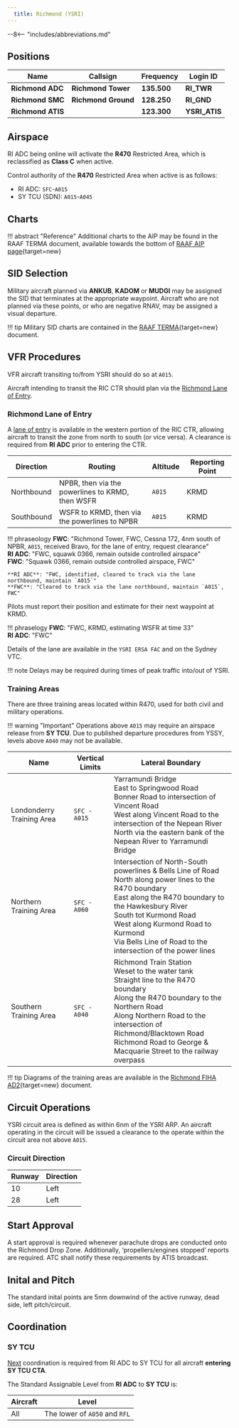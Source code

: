 ```yaml
---
  title: Richmond (YSRI)
---
```


--8<-- "includes/abbreviations.md"

## Positions

| Name               | Callsign       | Frequency        | Login ID              |
| ------------------ | -------------- | ---------------- | --------------------------------------|
| **Richmond ADC**    | **Richmond Tower**  | **135.500**         | **RI_TWR**        |
| **Richmond SMC**    | **Richmond Ground**  | **128.250**      | **RI_GND**        |
| **Richmond ATIS**    |   | **123.300**         | **YSRI_ATIS**       |

## Airspace
RI ADC being online will activate the **R470** Restricted Area, which is reclassified as **Class C** when active.

Control authority of the **R470** Restricted Area when active is as follows:

- RI ADC: `SFC`-`A015`
- SY TCU (SDN): `A015`-`A045`

## Charts
!!! abstract "Reference"
    Additional charts to the AIP may be found in the RAAF TERMA document, available towards the bottom of [RAAF AIP page](https://ais-af.airforce.gov.au/australian-aip){target=new}

## SID Selection
Military aircraft planned via **ANKUB**, **KADOM** or **MUDGI** may be assigned the SID that terminates at the appropriate waypoint. Aircraft who are not planned via these points, or who are negative RNAV, may be assigned a visual departure.

!!! tip
    Military SID charts are contained in the [RAAF TERMA](https://ais-af.airforce.gov.au/){target=new} document.

## VFR Procedures
VFR aircraft transiting to/from YSRI should do so at `A015`.

Aircraft intending to transit the RIC CTR should plan via the [Richmond Lane of Entry](#richmond-lane-of-entry).

### Richmond Lane of Entry
A [lane of entry](../../airspace/lanesofentry.md) is available in the western portion of the RIC CTR, allowing aircraft to transit the zone from north to south (or vice versa). A clearance is required from **RI ADC** prior to entering the CTR.

| Direction | Routing | Altitude | Reporting Point |
| --- | --- | --- | --- |
| Northbound | NPBR, then via the powerlines to KRMD, then WSFR | `A015` | KRMD |
| Southbound | WSFR to KRMD, then via the powerlines to NPBR | `A015` | KRMD |

!!! phraseology
    **FWC**: "Richmond Tower, FWC, Cessna 172, 4nm south of NPBR, `A015`, received Bravo, for the lane of entry, request clearance"  
    **RI ADC**: "FWC, squawk 0366, remain outside controlled airspace"  
    **FWC**: "Squawk 0366, remain outside controlled airspace, FWC"  

    **RI ADC**: "FWC, identified, cleared to track via the lane northbound, maintain `A015`"  
    **FWC**: "Cleared to track via the lane northbound, maintain `A015`, FWC"  

Pilots must report their position and estimate for their next waypoint at KRMD.

!!! phraselogy
    **FWC**: "FWC, KRMD, estimating WSFR at time 33"  
    **RI ADC**: "FWC"

Details of the lane are available in the `YSRI ERSA FAC` and on the Sydney VTC.

!!! note
    Delays may be required during times of peak traffic into/out of YSRI.

### Training Areas
There are three training areas located within R470, used for both civil and military operations.

!!! warning "Important"
    Operations above `A015` may require an airspace release from **SY TCU**. Due to published departure procedures from YSSY, levels above `A040` may not be available.

| Name | Vertical Limits | Lateral Boundary |
| ---- | --------------- | --- |
| Londonderry Training Area | `SFC - A015` | Yarramundi Bridge<br>East to Springwood Road<br>Bonner Road to intersection of Vincent Road<br>West along Vincent Road to the intersection of the Nepean River<br>North via the eastern bank of the Nepean River to Yarramundi Bridge |
| Northern Training Area | `SFC - A060` | Intersection of North-South powerlines & Bells Line of Road<br>North along power lines to the R470 boundary<br>East along the R470 boundary to the Hawkesbury River<br>South tot Kurmond Road<br>West along Kurmond Road to Kurmond<br>Via Bells Line of Road to the intersection of the power lines |
| Southern Training Area | `SFC - A040` | Richmond Train Station<br>Weset to the water tank<br>Straight line to the R470 boundary<br>Along the R470 boundary to the Northern Road<br>Along Northern Road to the intersection of Richmond/Blacktown Road<br>Richmond Road to George & Macquarie Street to the railway overpass |

!!! tip
    Diagrams of the training areas are available in the [Richmond FIHA AD2](https://ais-af.airforce.gov.au/){target=new} document.

## Circuit Operations
YSRI circuit area is defined as within 6nm of the YSRI ARP. An aircraft operating in the circuit will be issued a clearance to the operate within the circuit area not above `A015`.

### Circuit Direction
| Runway | Direction |
| ------ | ----------|
| 10     | Left  |
| 28     | Left |

## Start Approval
A start approval is required whenever parachute drops are conducted onto the Richmond Drop Zone. Additionally, ‘propellers/engines stopped’ reports are required. ATC shall notify these requirements by ATIS broadcast.

## Inital and Pitch
The standard inital points are 5nm downwind of the active runway, dead side, left pitch/circuit.

## Coordination
### SY TCU
[Next](../../controller-skills/coordination.md#next) coordination is required from RI ADC to SY TCU for all aircraft **entering SY TCU CTA**.

The Standard Assignable Level from **RI ADC** to **SY TCU** is:  

| Aircraft | Level |
| -------- | ----- |
| All | The lower of `A050` and `RFL` |